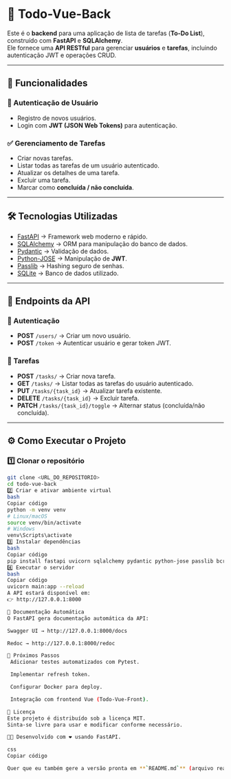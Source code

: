 # 📌 Todo-Vue-Back

Este é o **backend** para uma aplicação de lista de tarefas (**To-Do List**), construído com **FastAPI** e **SQLAlchemy**.  
Ele fornece uma **API RESTful** para gerenciar **usuários** e **tarefas**, incluindo autenticação JWT e operações CRUD.

---

## 🚀 Funcionalidades

### 🔐 Autenticação de Usuário
- Registro de novos usuários.
- Login com **JWT (JSON Web Tokens)** para autenticação.

### ✅ Gerenciamento de Tarefas
- Criar novas tarefas.
- Listar todas as tarefas de um usuário autenticado.
- Atualizar os detalhes de uma tarefa.
- Excluir uma tarefa.
- Marcar como **concluída / não concluída**.

---

## 🛠️ Tecnologias Utilizadas
- [FastAPI](https://fastapi.tiangolo.com/) → Framework web moderno e rápido.
- [SQLAlchemy](https://www.sqlalchemy.org/) → ORM para manipulação do banco de dados.
- [Pydantic](https://docs.pydantic.dev/) → Validação de dados.
- [Python-JOSE](https://python-jose.readthedocs.io/en/latest/) → Manipulação de **JWT**.
- [Passlib](https://passlib.readthedocs.io/) → Hashing seguro de senhas.
- [SQLite](https://www.sqlite.org/index.html) → Banco de dados utilizado.

---

## 📡 Endpoints da API

### 🔐 Autenticação
- **POST** `/users/` → Criar um novo usuário.  
- **POST** `/token` → Autenticar usuário e gerar token JWT.

### 📝 Tarefas
- **POST** `/tasks/` → Criar nova tarefa.  
- **GET** `/tasks/` → Listar todas as tarefas do usuário autenticado.  
- **PUT** `/tasks/{task_id}` → Atualizar tarefa existente.  
- **DELETE** `/tasks/{task_id}` → Excluir tarefa.  
- **PATCH** `/tasks/{task_id}/toggle` → Alternar status (concluída/não concluída).  

---

## ⚙️ Como Executar o Projeto

### 1️⃣ Clonar o repositório
```bash
git clone <URL_DO_REPOSITORIO>
cd todo-vue-back
2️⃣ Criar e ativar ambiente virtual
bash
Copiar código
python -m venv venv
# Linux/macOS
source venv/bin/activate
# Windows
venv\Scripts\activate
3️⃣ Instalar dependências
bash
Copiar código
pip install fastapi uvicorn sqlalchemy pydantic python-jose passlib bcrypt
4️⃣ Executar o servidor
bash
Copiar código
uvicorn main:app --reload
A API estará disponível em:
👉 http://127.0.0.1:8000

📖 Documentação Automática
O FastAPI gera documentação automática da API:

Swagger UI → http://127.0.0.1:8000/docs

Redoc → http://127.0.0.1:8000/redoc

📌 Próximos Passos
 Adicionar testes automatizados com Pytest.

 Implementar refresh token.

 Configurar Docker para deploy.

 Integração com frontend Vue (Todo-Vue-Front).

📝 Licença
Este projeto é distribuído sob a licença MIT.
Sinta-se livre para usar e modificar conforme necessário.

👨‍💻 Desenvolvido com ❤️ usando FastAPI.

css
Copiar código

Quer que eu também gere a versão pronta em **`README.md`** (arquivo real) para você baixar direto?